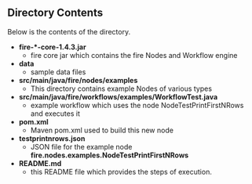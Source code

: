 ## Directory Contents

Below is the contents of the directory.

* **fire-*-core-1.4.3.jar**
    * fire core jar which contains the fire Nodes and Workflow engine
* **data**
    * sample data files
* **src/main/java/fire/nodes/examples**
    * This directory contains example Nodes of various types
* **src/main/java/fire/workflows/examples/WorkflowTest.java**
    * example workflow which uses the node NodeTestPrintFirstNRows and executes it
* **pom.xml**
    * Maven pom.xml used to build this new node
* **testprintnrows.json**
    * JSON file for the example node **fire.nodes.examples.NodeTestPrintFirstNRows**
* **README.md**
    * this README file which provides the steps of execution.


